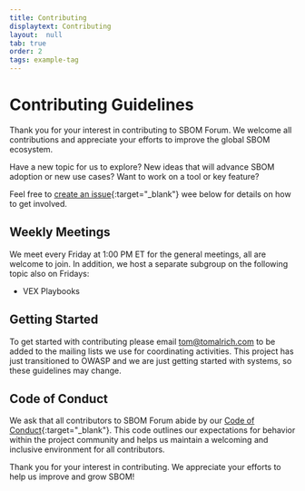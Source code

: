 ```yaml
---
title: Contributing
displaytext: Contributing
layout:  null
tab: true
order: 2
tags: example-tag
---
```

# Contributing Guidelines

Thank you for your interest in contributing to SBOM Forum. We welcome all contributions and appreciate your efforts to improve the global SBOM ecosystem.

Have a new topic for us to explore? New ideas that will advance SBOM adoption or new use cases? Want to work on a tool or key feature?

Feel free to [create an issue](https://github.com/owasp/www-project-sbom-forum/issues){:target="_blank"} wee below for details on how to get involved.

## Weekly Meetings

We meet every Friday at 1:00 PM ET for the general meetings, all are welcome to join. In addition, we host a separate subgroup on the following topic also on Fridays:
* VEX Playbooks

## Getting Started

To get started with contributing please email <tom@tomalrich.com> to be added to the mailing lists we use for coordinating activities. This project has just transitioned to OWASP and we are just getting started with systems, so these guidelines may change.

## Code of Conduct

We ask that all contributors to SBOM Forum abide by our [Code of Conduct](https://owasp.org/www-policy/operational/code-of-conduct){:target="_blank"}. This code outlines our expectations for behavior within the project community and helps us maintain a welcoming and inclusive environment for all contributors.

Thank you for your interest in contributing. We appreciate your efforts to help us improve and grow SBOM!

